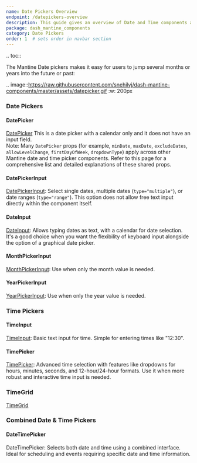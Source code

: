 ```yaml
---
name: Date Pickers Overview
endpoint: /datepickers-overview
description: This guide gives an overview of Date and Time components available in Dash Mantine components.
package: dash_mantine_components
category: Date Pickers
order: 1  # sets order in navbar section
---
```


.. toc::


The Mantine Date pickers  makes it easy for users to jump several months or years into the future or past:

.. image::https://raw.githubusercontent.com/snehilvj/dash-mantine-components/master/assets/datepicker.gif
    :w: 200px


### Date Pickers


#### DatePicker

[DatePicker](/components/datepicker)
This is a date picker with a calendar only and it does not have an input field.  
Note: Many `DatePicker` props (for example,  `minDate`, `maxDate`, `excludeDates`, `allowLevelChange`, `firstDayOfWeek`,
`dropdownType`) apply across other Mantine date and time picker components. Refer to this page for a comprehensive list
and detailed explanations of these shared props.


#### DatePickerInput

[DatePickerInput](/components/datepickerinput): Select single dates, multiple dates (`type="multiple"`), or date ranges (`type="range"`). This option does not allow free text input directly within the component itself.

#### DateInput

[DateInput](/components/datepickerinput): Allows typing dates as text, with a calendar for date  selection. It's a good choice when you want the flexibility of keyboard input alongside the option of a graphical date picker.

#### MonthPickerInput

[MonthPickerInput](/components/monthpickerinput): Use when only the month value is needed.

#### YearPickerInput
[YearPickerInput](/components/yearpickerinput): Use when only the year value is needed.



### Time Pickers
#### TimeInput
[TimeInput](/components/timeinput): Basic text input for time. Simple for entering times like "12:30".

#### TimePicker
[TimePicker](/components/timepicker): Advanced time selection with features like dropdowns for hours, minutes, seconds, and 12-hour/24-hour formats. Use it when more robust and interactive time input is needed. 

### TimeGrid
[TimeGrid](/components/timegrid)

### Combined Date & Time Pickers

#### DateTimePicker
DateTimePicker: Selects both date and time using a combined interface. Ideal for scheduling and events requiring specific date and time information. 
